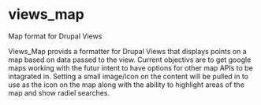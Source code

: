 # views_map
Map format for Drupal Views

Views_Map provids a formatter for Drupal Views that displays points on a map based on data passed to the view. 
Current objectivs are to get google maps working with the futur intent to have options for other map APIs to be intagrated in. 
Setting a small image/icon on the content will be pulled in to use as the icon on the map along with the ability to highlight 
areas of the map and show radiel searches. 
